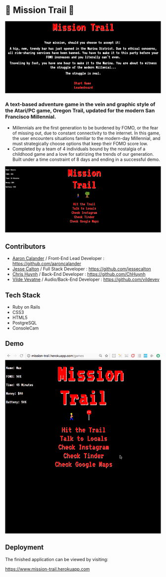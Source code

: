 # 🌉 Mission Trail 🌉

![Intro](mission-trail-intro.png)



### A text-based adventure game in the vein and graphic style of the Atari/PC game, Oregon Trail, updated for the modern San Francisco Millennial.
* Millennials are the first generation to be burdened by FOMO, or the fear of missing out, due to constant connectivity to the internet.     In this game, the user encounters situations familiar to the modern-day Millennial, and must strategically choose options that keep       their FOMO score low.
* Completed by a team of 4 individuals bound by the nostalgia of a childhood  game and a love for satirizing the trends of our generation.   Built under a time constraint of 8 days and ending in a successful demo.

![Home](mission-trail-home.png)

## Contributors

* [Aaron Calander](https://www.linkedin.com/in/aaroncalander) / Front-End Lead Developer : <https://github.com/aaroncalander>
* [Jesse Calton](https://www.linkedin.com/in/jessecalton) / Full Stack Developer : <https://github.com/jessecalton>
* [Chris Huynh](https://www.linkedin.com/in/christopher-huynh-28121a76) / Back-End Developer : <https://github.com/ChHuynh>
* [Vilde Vevatne](https://www.linkedin.com/in/vilde-vevatne) / Audio/Back-End Developer : <https://github.com/vildevev>

## Tech Stack

* Ruby on Rails
* CSS3
* HTML5
* PostgreSQL
* ConsoleCam

## Demo

![Demo](mission-trail-demo.gif)

## Deployment

The finished application can be viewed by visiting:

<https://www.mission-trail.herokuapp.com>
